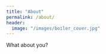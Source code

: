 ```yaml
---
title: "About"
permalink: /about/
header:
  image: "/images/boiler_cover.jpg"
---
```


What about you?